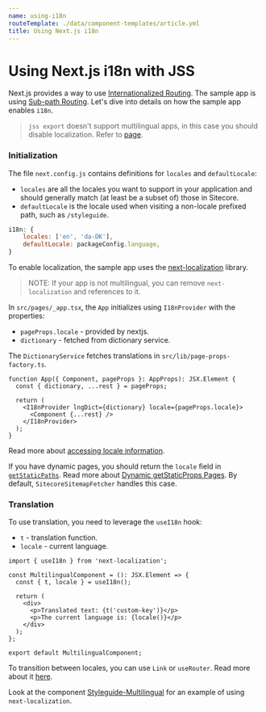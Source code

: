 ```yaml
---
name: using-i18n
routeTemplate: ./data/component-templates/article.yml
title: Using Next.js i18n
---
```

# Using Next.js i18n with JSS

Next.js provides a way to use [Internationalized Routing](https://nextjs.org/docs/advanced-features/i18n-routing).
The sample app is using [Sub-path Routing](https://nextjs.org/docs/advanced-features/i18n-routing#sub-path-routing).
Let's dive into details on how the sample app enables `i18n`.

> `jss export` doesn't support multilingual apps, in this case you should disable localization. Refer to [page](/docs/nextjs/deploying-to-production/export).

### Initialization

The file `next.config.js` contains definitions for `locales` and `defaultLocale`:
* `locales` are all the locales you want to support in your application and should generally match (at least be a subset of) those in Sitecore.
* `defaultLocale` is the locale used when visiting a non-locale prefixed path, such as `/styleguide`.

```js
i18n: {
	locales: ['en', 'da-DK'],
	defaultLocale: packageConfig.language,
}
```

To enable localization, the sample app uses the [next-localization](https://github.com/StarpTech/next-localization) library.

> NOTE: If your app is not multilingual, you can remove `next-localization` and references to it.

In `src/pages/_app.tsx`, the `App` initializes using `I18nProvider` with the properties:
* `pageProps.locale` - provided by nextjs.
* `dictionary` - fetched from dictionary service.

The `DictionaryService` fetches translations in `src/lib/page-props-factory.ts`.

```tsx
function App({ Component, pageProps }: AppProps): JSX.Element {
  const { dictionary, ...rest } = pageProps;

  return (
    <I18nProvider lngDict={dictionary} locale={pageProps.locale}>
      <Component {...rest} />
    </I18nProvider>
  );
}
```

Read more about [accessing locale information](https://nextjs.org/docs/advanced-features/i18n-routing#accessing-the-locale-information).

If you have dynamic pages, you should return the `locale` field in [`getStaticPaths`](https://nextjs.org/docs/basic-features/data-fetching#getstaticpaths-static-generation). Read more about [Dynamic getStaticProps Pages](https://nextjs.org/docs/advanced-features/i18n-routing#dynamic-getstaticprops-pages).
By default, `SitecoreSitemapFetcher` handles this case.

### Translation

To use translation, you need to leverage the `useI18n` hook:
* `t` - translation function.
* `locale` - current language.

```tsx
import { useI18n } from 'next-localization';

const MultilingualComponent = (): JSX.Element => {
  const { t, locale } = useI18n();

  return (
    <div>
      <p>Translated text: {t('custom-key')}</p>
      <p>The current language is: {locale()}</p>
    </div>
  );
};

export default MultilingualComponent;
```

To transition between locales, you can use `Link` or `useRouter`. Read more about it [here](https://nextjs.org/docs/advanced-features/i18n-routing#transition-between-locales).

Look at the component [Styleguide-Multilingual](https://github.com/Sitecore/jss/blob/master/samples/nextjs/src/components/styleguide/Styleguide-Multilingual.tsx) for an example of using `next-localization`.
